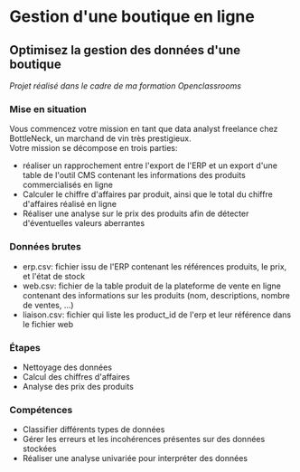 # Gestion d'une boutique en ligne
## Optimisez la gestion des données d'une boutique

*Projet réalisé dans le cadre de ma formation Openclassrooms*  
### Mise en situation
Vous commencez votre mission en tant que data analyst freelance chez BottleNeck, un marchand de vin très prestigieux.   
Votre mission se décompose en trois parties:
- réaliser un rapprochement entre l'export de l'ERP et un export d'une table de l'outil CMS contenant les informations des produits commercialisés en ligne
- Calculer le chiffre d'affaires par produit, ainsi que le total du chiffre d'affaires réalisé en ligne
- Réaliser une analyse sur le prix des produits afin de détecter d'éventuelles valeurs aberrantes

### Données brutes
* erp.csv: fichier issu de l'ERP contenant les références produits, le prix, et l'état de stock
* web.csv: fichier de la table produit de la plateforme de vente en ligne contenant des informations sur les produits (nom, descriptions, nombre de ventes, ...)
* liaison.csv: fichier qui liste les product_id de l'erp et leur référence dans le fichier web

### Étapes
* Nettoyage des données
* Calcul des chiffres d'affaires
* Analyse des prix des produits

### Compétences
* Classifier différents types de données
* Gérer les erreurs et les incohérences présentes sur des données stockées
* Réaliser une analyse univariée pour interpréter des données
